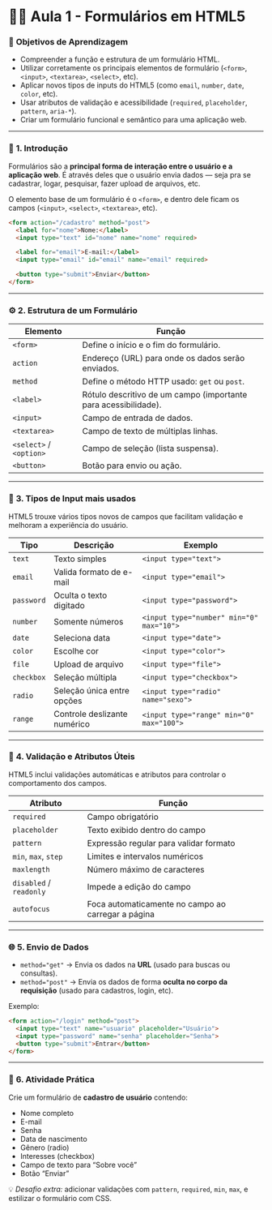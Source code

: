 # 🧑‍🏫 Aula 1 - **Formulários em HTML5**

### 🎯 **Objetivos de Aprendizagem**

* Compreender a função e estrutura de um formulário HTML.
* Utilizar corretamente os principais elementos de formulário (`<form>`, `<input>`, `<textarea>`, `<select>`, etc).
* Aplicar novos tipos de inputs do HTML5 (como `email`, `number`, `date`, `color`, etc).
* Usar atributos de validação e acessibilidade (`required`, `placeholder`, `pattern`, `aria-*`).
* Criar um formulário funcional e semântico para uma aplicação web.

---

### 🧩 **1. Introdução**

Formulários são a **principal forma de interação entre o usuário e a aplicação web**.
É através deles que o usuário envia dados — seja pra se cadastrar, logar, pesquisar, fazer upload de arquivos, etc.

O elemento base de um formulário é o `<form>`, e dentro dele ficam os campos (`<input>`, `<select>`, `<textarea>`, etc).

```html
<form action="/cadastro" method="post">
  <label for="nome">Nome:</label>
  <input type="text" id="nome" name="nome" required>

  <label for="email">E-mail:</label>
  <input type="email" id="email" name="email" required>

  <button type="submit">Enviar</button>
</form>
```

---

### ⚙️ **2. Estrutura de um Formulário**

| Elemento                | Função                                                          |
| ----------------------- | --------------------------------------------------------------- |
| `<form>`                | Define o início e o fim do formulário.                          |
| `action`                | Endereço (URL) para onde os dados serão enviados.               |
| `method`                | Define o método HTTP usado: `get` ou `post`.                    |
| `<label>`               | Rótulo descritivo de um campo (importante para acessibilidade). |
| `<input>`               | Campo de entrada de dados.                                      |
| `<textarea>`            | Campo de texto de múltiplas linhas.                             |
| `<select>` / `<option>` | Campo de seleção (lista suspensa).                              |
| `<button>`              | Botão para envio ou ação.                                       |

---

### 🧱 **3. Tipos de Input mais usados**

HTML5 trouxe vários tipos novos de campos que facilitam validação e melhoram a experiência do usuário.

| Tipo       | Descrição                    | Exemplo                                  |
| ---------- | ---------------------------- | ---------------------------------------- |
| `text`     | Texto simples                | `<input type="text">`                    |
| `email`    | Valida formato de e-mail     | `<input type="email">`                   |
| `password` | Oculta o texto digitado      | `<input type="password">`                |
| `number`   | Somente números              | `<input type="number" min="0" max="10">` |
| `date`     | Seleciona data               | `<input type="date">`                    |
| `color`    | Escolhe cor                  | `<input type="color">`                   |
| `file`     | Upload de arquivo            | `<input type="file">`                    |
| `checkbox` | Seleção múltipla             | `<input type="checkbox">`                |
| `radio`    | Seleção única entre opções   | `<input type="radio" name="sexo">`       |
| `range`    | Controle deslizante numérico | `<input type="range" min="0" max="100">` |

---

### 💬 **4. Validação e Atributos Úteis**

HTML5 inclui validações automáticas e atributos para controlar o comportamento dos campos.

| Atributo                | Função                                             |
| ----------------------- | -------------------------------------------------- |
| `required`              | Campo obrigatório                                  |
| `placeholder`           | Texto exibido dentro do campo                      |
| `pattern`               | Expressão regular para validar formato             |
| `min`, `max`, `step`    | Limites e intervalos numéricos                     |
| `maxlength`             | Número máximo de caracteres                        |
| `disabled` / `readonly` | Impede a edição do campo                           |
| `autofocus`             | Foca automaticamente no campo ao carregar a página |

---

### 🌐 **5. Envio de Dados**

* `method="get"` → Envia os dados na **URL** (usado para buscas ou consultas).
* `method="post"` → Envia os dados de forma **oculta no corpo da requisição** (usado para cadastros, login, etc).

Exemplo:

```html
<form action="/login" method="post">
  <input type="text" name="usuario" placeholder="Usuário">
  <input type="password" name="senha" placeholder="Senha">
  <button type="submit">Entrar</button>
</form>
```

---

### 🧠 **6. Atividade Prática**

Crie um formulário de **cadastro de usuário** contendo:

* Nome completo
* E-mail
* Senha
* Data de nascimento
* Gênero (radio)
* Interesses (checkbox)
* Campo de texto para “Sobre você”
* Botão “Enviar”

💡 *Desafio extra:* adicionar validações com `pattern`, `required`, `min`, `max`, e estilizar o formulário com CSS.
